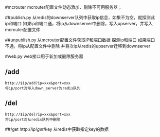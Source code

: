 #mcrouter
	mcrouter配置文件动态添加、删除不可用服务器；

##publish.py
	从redis的downserver队列中获取ip信息，如果不为空，就探测此ip和端口
	如果ip和端口通，将ip从downserver中删除，写入upserver，并写入mcrouter配置文件

##unpublish.py
	从mcrouter配置文件获取IP和端口数据
	探测ip和端口
	如果端口不通，将ip从配置文件中删除
	并将次ip从redis的upserver迁移到downserver


#web.py
	web接口用于新加或删除服务器

## /add
	http://$ip/add?ip=xxx&port=xxx
	将ip/port对写入down_server的redis队列

## /del
	http://$ip/del?ip=xxx&port=xxx
	将ip/port对从redis队列中删除

##/get
	http://$ip/get/$key
	从redis中获取指定key的数据
